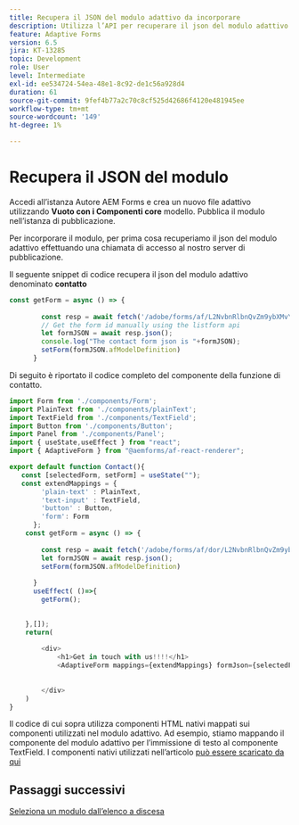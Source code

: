```yaml
---
title: Recupera il JSON del modulo adattivo da incorporare
description: Utilizza l’API per recuperare il json del modulo adattivo
feature: Adaptive Forms
version: 6.5
jira: KT-13285
topic: Development
role: User
level: Intermediate
exl-id: ee534724-54ea-48e1-8c92-de1c56a928d4
duration: 61
source-git-commit: 9fef4b77a2c70c8cf525d42686f4120e481945ee
workflow-type: tm+mt
source-wordcount: '149'
ht-degree: 1%

---
```


# Recupera il JSON del modulo

Accedi all’istanza Autore AEM Forms e crea un nuovo file adattivo utilizzando **Vuoto con i Componenti core** modello. Pubblica il modulo nell’istanza di pubblicazione.

Per incorporare il modulo, per prima cosa recuperiamo il json del modulo adattivo effettuando una chiamata di accesso al nostro server di pubblicazione.

Il seguente snippet di codice recupera il json del modulo adattivo denominato **contatto**

```javascript
const getForm = async () => {
        
        const resp = await fetch('/adobe/forms/af/L2NvbnRlbnQvZm9ybXMvYWYvZmlyc3RoZWFkbGVzcw==');
        // Get the form id manually using the listform api
        let formJSON = await resp.json();
        console.log("The contact form json is "+formJSON);
        setForm(formJSON.afModelDefinition)
      }
```

Di seguito è riportato il codice completo del componente della funzione di contatto.

```javascript
import Form from './components/Form';
import PlainText from './components/plainText';
import TextField from './components/TextField';
import Button from './components/Button';
import Panel from './components/Panel';
import { useState,useEffect } from "react";
import { AdaptiveForm } from "@aemforms/af-react-renderer";

export default function Contact(){
   const [selectedForm, setForm] = useState("");
   const extendMappings = {
        'plain-text' : PlainText,
        'text-input' : TextField,
        'button' : Button,
        'form': Form
      };
    const getForm = async () => {
        
        const resp = await fetch('/adobe/forms/af/dor/L2NvbnRlbnQvZm9ybXMvYWYvcmlzaGk=');
        let formJSON = await resp.json();
        setForm(formJSON.afModelDefinition)
      
      }
      useEffect( ()=>{
        getForm();
        

    },[]);
    return(
        
        <div>
            <h1>Get in touch with us!!!!</h1>
            <AdaptiveForm mappings={extendMappings} formJson={selectedForm} />
      
          
        </div>
    )
}
```

Il codice di cui sopra utilizza componenti HTML nativi mappati sui componenti utilizzati nel modulo adattivo. Ad esempio, stiamo mappando il componente del modulo adattivo per l’immissione di testo al componente TextField. I componenti nativi utilizzati nell’articolo [può essere scaricato da qui](./assets/native-components.zip)

## Passaggi successivi

[Seleziona un modulo dall’elenco a discesa](./select-form-from-drop-down-list.md)
